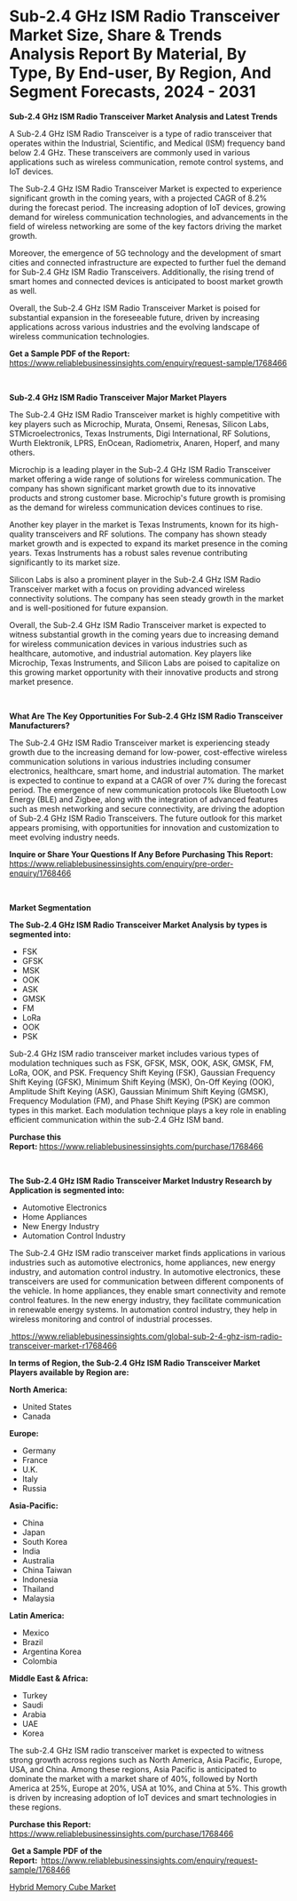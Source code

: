 <p><h1>Sub-2.4 GHz ISM Radio Transceiver Market Size, Share & Trends Analysis Report By Material, By Type, By End-user, By Region, And Segment Forecasts, 2024 - 2031</h1></p><p><strong>Sub-2.4 GHz ISM Radio Transceiver Market Analysis and Latest Trends</strong></p>
<p><p>A Sub-2.4 GHz ISM Radio Transceiver is a type of radio transceiver that operates within the Industrial, Scientific, and Medical (ISM) frequency band below 2.4 GHz. These transceivers are commonly used in various applications such as wireless communication, remote control systems, and IoT devices.</p><p>The Sub-2.4 GHz ISM Radio Transceiver Market is expected to experience significant growth in the coming years, with a projected CAGR of 8.2% during the forecast period. The increasing adoption of IoT devices, growing demand for wireless communication technologies, and advancements in the field of wireless networking are some of the key factors driving the market growth.</p><p>Moreover, the emergence of 5G technology and the development of smart cities and connected infrastructure are expected to further fuel the demand for Sub-2.4 GHz ISM Radio Transceivers. Additionally, the rising trend of smart homes and connected devices is anticipated to boost market growth as well.</p><p>Overall, the Sub-2.4 GHz ISM Radio Transceiver Market is poised for substantial expansion in the foreseeable future, driven by increasing applications across various industries and the evolving landscape of wireless communication technologies.</p></p>
<p><strong>Get a Sample PDF of the Report:&nbsp;</strong> <a href="https://www.reliablebusinessinsights.com/enquiry/request-sample/1768466">https://www.reliablebusinessinsights.com/enquiry/request-sample/1768466</a></p>
<p>&nbsp;</p>
<p><strong>Sub-2.4 GHz ISM Radio Transceiver Major Market Players</strong></p>
<p><p>The Sub-2.4 GHz ISM Radio Transceiver market is highly competitive with key players such as Microchip, Murata, Onsemi, Renesas, Silicon Labs, STMicroelectronics, Texas Instruments, Digi International, RF Solutions, Wurth Elektronik, LPRS, EnOcean, Radiometrix, Anaren, Hoperf, and many others.</p><p>Microchip is a leading player in the Sub-2.4 GHz ISM Radio Transceiver market offering a wide range of solutions for wireless communication. The company has shown significant market growth due to its innovative products and strong customer base. Microchip's future growth is promising as the demand for wireless communication devices continues to rise.</p><p>Another key player in the market is Texas Instruments, known for its high-quality transceivers and RF solutions. The company has shown steady market growth and is expected to expand its market presence in the coming years. Texas Instruments has a robust sales revenue contributing significantly to its market size.</p><p>Silicon Labs is also a prominent player in the Sub-2.4 GHz ISM Radio Transceiver market with a focus on providing advanced wireless connectivity solutions. The company has seen steady growth in the market and is well-positioned for future expansion.</p><p>Overall, the Sub-2.4 GHz ISM Radio Transceiver market is expected to witness substantial growth in the coming years due to increasing demand for wireless communication devices in various industries such as healthcare, automotive, and industrial automation. Key players like Microchip, Texas Instruments, and Silicon Labs are poised to capitalize on this growing market opportunity with their innovative products and strong market presence.</p></p>
<p>&nbsp;</p>
<p><strong>What Are The Key Opportunities For Sub-2.4 GHz ISM Radio Transceiver Manufacturers?</strong></p>
<p><p>The Sub-2.4 GHz ISM Radio Transceiver market is experiencing steady growth due to the increasing demand for low-power, cost-effective wireless communication solutions in various industries including consumer electronics, healthcare, smart home, and industrial automation. The market is expected to continue to expand at a CAGR of over 7% during the forecast period. The emergence of new communication protocols like Bluetooth Low Energy (BLE) and Zigbee, along with the integration of advanced features such as mesh networking and secure connectivity, are driving the adoption of Sub-2.4 GHz ISM Radio Transceivers. The future outlook for this market appears promising, with opportunities for innovation and customization to meet evolving industry needs.</p></p>
<p><strong>Inquire or Share Your Questions If Any Before Purchasing This Report:</strong> <a href="https://www.reliablebusinessinsights.com/enquiry/pre-order-enquiry/1768466">https://www.reliablebusinessinsights.com/enquiry/pre-order-enquiry/1768466</a></p>
<p>&nbsp;</p>
<p><strong>Market Segmentation</strong></p>
<p><strong>The Sub-2.4 GHz ISM Radio Transceiver Market Analysis by types is segmented into:</strong></p>
<p><ul><li>FSK</li><li>GFSK</li><li>MSK</li><li>OOK</li><li>ASK</li><li>GMSK</li><li>FM</li><li>LoRa</li><li>OOK</li><li>PSK</li></ul></p>
<p><p>Sub-2.4 GHz ISM radio transceiver market includes various types of modulation techniques such as FSK, GFSK, MSK, OOK, ASK, GMSK, FM, LoRa, OOK, and PSK. Frequency Shift Keying (FSK), Gaussian Frequency Shift Keying (GFSK), Minimum Shift Keying (MSK), On-Off Keying (OOK), Amplitude Shift Keying (ASK), Gaussian Minimum Shift Keying (GMSK), Frequency Modulation (FM), and Phase Shift Keying (PSK) are common types in this market. Each modulation technique plays a key role in enabling efficient communication within the sub-2.4 GHz ISM band.</p></p>
<p><strong>Purchase this Report:&nbsp;</strong><a href="https://www.reliablebusinessinsights.com/purchase/1768466">https://www.reliablebusinessinsights.com/purchase/1768466</a></p>
<p>&nbsp;</p>
<p><strong>The Sub-2.4 GHz ISM Radio Transceiver Market Industry Research by Application is segmented into:</strong></p>
<p><ul><li>Automotive Electronics</li><li>Home Appliances</li><li>New Energy Industry</li><li>Automation Control Industry</li></ul></p>
<p><p>The Sub-2.4 GHz ISM radio transceiver market finds applications in various industries such as automotive electronics, home appliances, new energy industry, and automation control industry. In automotive electronics, these transceivers are used for communication between different components of the vehicle. In home appliances, they enable smart connectivity and remote control features. In the new energy industry, they facilitate communication in renewable energy systems. In automation control industry, they help in wireless monitoring and control of industrial processes.</p></p>
<p><a href="https://www.reliablebusinessinsights.com/global-sub-2-4-ghz-ism-radio-transceiver-market-r1768466">&nbsp;https://www.reliablebusinessinsights.com/global-sub-2-4-ghz-ism-radio-transceiver-market-r1768466</a></p>
<p><strong>In terms of Region, the Sub-2.4 GHz ISM Radio Transceiver Market Players available by Region are:</strong></p>
<p>
    <p> <strong> North America: </strong>
        <ul>
            <li>United States</li>
            <li>Canada</li>
        </ul>
        </p> 
    <p> <strong> Europe: </strong>
        <ul>
            <li>Germany</li>
            <li>France</li>
            <li>U.K.</li>
            <li>Italy</li>
            <li>Russia</li>
        </ul>
        </p> 
    <p> <strong> Asia-Pacific: </strong>
        <ul>
            <li>China</li>
            <li>Japan</li>
            <li>South Korea</li>
            <li>India</li>
            <li>Australia</li>
            <li>China Taiwan</li>
            <li>Indonesia</li>
            <li>Thailand</li>
            <li>Malaysia</li>
        </ul>
        </p> 
    <p> <strong> Latin America: </strong>
        <ul>
            <li>Mexico</li>
            <li>Brazil</li>
            <li>Argentina Korea</li>
            <li>Colombia</li>
        </ul>
        </p> 
    <p> <strong> Middle East & Africa: </strong>
        <ul>
            <li>Turkey</li>
            <li>Saudi</li>
            <li>Arabia</li>
            <li>UAE</li>
            <li>Korea</li>
        </ul>
    </p>
    </p>
<p><p>The sub-2.4 GHz ISM radio transceiver market is expected to witness strong growth across regions such as North America, Asia Pacific, Europe, USA, and China. Among these regions, Asia Pacific is anticipated to dominate the market with a market share of 40%, followed by North America at 25%, Europe at 20%, USA at 10%, and China at 5%. This growth is driven by increasing adoption of IoT devices and smart technologies in these regions.</p></p>
<p><strong>Purchase this Report: </strong><a href="https://www.reliablebusinessinsights.com/purchase/1768466">https://www.reliablebusinessinsights.com/purchase/1768466</a></p>
<p>&nbsp;<strong>Get a Sample PDF of the Report:&nbsp;&nbsp;</strong><a href="https://www.reliablebusinessinsights.com/enquiry/request-sample/1768466">https://www.reliablebusinessinsights.com/enquiry/request-sample/1768466</a></p>
<p><strong></strong></p>
<p><p><a href="https://github.com/seekum/Market-Research-Report-List-3/blob/main/hybrid-memory-cube-market.md">Hybrid Memory Cube Market</a></p></p>